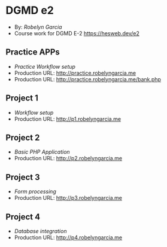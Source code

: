 # DGMD e2
+ By: *Robelyn Garcia*
+ Course work for DGMD E-2
<https://hesweb.dev/e2>

## Practice APPs
+ *Practice Workflow setup*
+ Production URL: <http://practice.robelyngarcia.me>
+ Production URL: <http://practice.robelyngarcia.me/bank.php>

## Project 1
+ *Workflow setup*
+ Production URL: <http://p1.robelyngarcia.me>

## Project 2
+ *Basic PHP Application*
+ Production URL: <http://p2.robelyngarcia.me>

## Project 3
+ *Form processing*
+ Production URL: <http://p3.robelyngarcia.me>

## Project 4
+ *Database integration*
+ Production URL: <http://p4.robelyngarcia.me>
